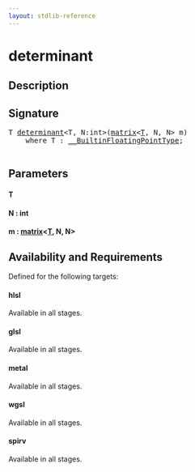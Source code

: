 ```yaml
---
layout: stdlib-reference
---
```


# determinant

## Description





## Signature 

<pre>
<span class="code_type">T</span> <a href="/stdlib-reference/global-decls/determinant">determinant</a>&lt;<span class="code_type">T</span>, N:<span class="code_keyword">int</span>&gt;(<a href="/stdlib-reference/types/matrix/index" class="code_type">matrix</a>&lt;<a href="/stdlib-reference/types/matrix/T" class="code_type">T</a>, N, N&gt; <span class='code_param'>m</span>)
    <span class='code_keyword'>where</span> <span class="code_type">T</span> : <a href="/stdlib-reference/interfaces/BuiltinFloatingPointType/index" class="code_type">__BuiltinFloatingPointType</a>;

</pre>

## Parameters

#### T
#### N  : int
#### m  : [matrix](/stdlib-reference/types/matrix/index)\<[T](/stdlib-reference/types/matrix/T), N, N\>

## Availability and Requirements

Defined for the following targets:

#### hlsl
Available in all stages.

#### glsl
Available in all stages.

#### metal
Available in all stages.

#### wgsl
Available in all stages.

#### spirv
Available in all stages.



